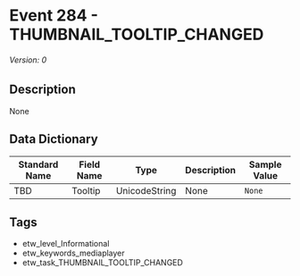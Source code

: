 # Event 284 - THUMBNAIL_TOOLTIP_CHANGED
###### Version: 0

## Description
None

## Data Dictionary
|Standard Name|Field Name|Type|Description|Sample Value|
|---|---|---|---|---|
|TBD|Tooltip|UnicodeString|None|`None`|

## Tags
* etw_level_Informational
* etw_keywords_mediaplayer
* etw_task_THUMBNAIL_TOOLTIP_CHANGED